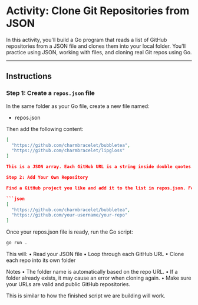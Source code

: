 # Activity: Clone Git Repositories from JSON

In this activity, you'll build a Go program that reads a list of GitHub repositories from a JSON file and clones them into your local folder. You'll practice using JSON, working with files, and cloning real Git repos using Go.

---

## Instructions

### Step 1: Create a `repos.json` file

In the same folder as your Go file, create a new file named:

- repos.json

Then add the following content:

```json
[
  "https://github.com/charmbracelet/bubbletea",
  "https://github.com/charmbracelet/lipgloss"
]

This is a JSON array. Each GitHub URL is a string inside double quotes. The list must be wrapped in square brackets [], and items separated by commas.

Step 2: Add Your Own Repository

Find a GitHub project you like and add it to the list in repos.json. For example:

```json
[
  "https://github.com/charmbracelet/bubbletea",
  "https://github.com/your-username/your-repo"
]
```

Once your repos.json file is ready, run the Go script:
```bash
go run .
```

This will:
	•	Read your JSON file
	•	Loop through each GitHub URL
	•	Clone each repo into its own folder

Notes
	•	The folder name is automatically based on the repo URL.
	•	If a folder already exists, it may cause an error when cloning again.
	•	Make sure your URLs are valid and public GitHub repositories.


This is similar to how the finished script we are building will work.